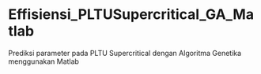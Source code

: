 # Effisiensi_PLTUSupercritical_GA_Matlab
Prediksi parameter pada PLTU Supercritical dengan Algoritma Genetika menggunakan Matlab
